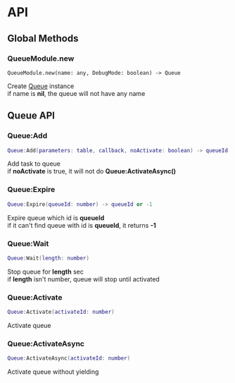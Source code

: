 # API

## Global Methods

### QueueModule.new
    QueueModule.new(name: any, DebugMode: boolean) -> Queue
Create [Queue](https://someone0808.github.io/Queue/api/#queue-api) instance<br/>
if name is **nil**, the queue will not have any name

## Queue API

### Queue:Add
```lua
Queue:Add(parameters: table, callback, noActivate: boolean) -> queueId
```
Add task to queue<br/>
if **noActivate** is true, it will not do **Queue:ActivateAsync()**

### Queue:Expire
```lua
Queue:Expire(queueId: number) -> queueId or -1
```
Expire queue which id is **queueId**<br/>
if it can't find queue with id is **queueId**, it returns **-1**

### Queue:Wait
```lua
Queue:Wait(length: number)
```
Stop queue for **length** sec<br/>
if **length** isn't number, queue will stop until activated

### Queue:Activate
```lua
Queue:Activate(activateId: number)
```
Activate queue

### Queue:ActivateAsync
```lua
Queue:ActivateAsync(activateId: number)
```
Activate queue without yielding